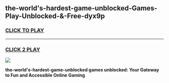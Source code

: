 
## the-world's-hardest-game-unblocked-Games-Play-Unblocked-&-Free-dyx9p
<h3>
<a href="https://premium76.site?title=the-world's-hardest-game-unblocked&ref=24A">CLICK TO PLAY</a></h3>
<hr>

<h3>
<a href="https://premium76.site?title=the-world's-hardest-game-unblocked&ref=24A">CLICK 2 PLAY</a>
  
</h3>

<a href="https://premium76.site?title=the-world's-hardest-game-unblocked&ref=24A"><img src="https://clearcache.store/games.png"></a>


**the-world's-hardest-game-unblocked games unblocked: Your Gateway to Fun and Accessible Online Gaming**
